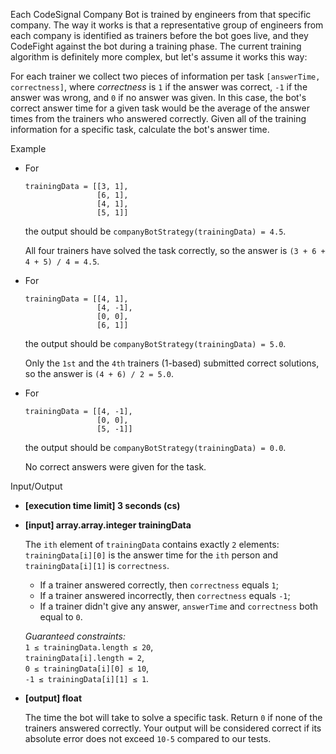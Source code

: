 
Each CodeSignal Company Bot is trained by engineers from that specific company. The way it works is that a representative group of engineers from each company is identified as trainers before the bot goes live, and they CodeFight against the bot during a training phase. The current training algorithm is definitely more complex, but let's assume it works this way:

For each trainer we collect two pieces of information per task  `[answerTime, correctness]`, where  _correctness_  is  `1`  if the answer was correct,  `-1`  if the answer was wrong, and  `0`  if no answer was given. In this case, the bot's correct answer time for a given task would be the  average  of the answer times from the trainers who answered correctly. Given all of the training information for a specific task, calculate the bot's answer time.

Example

-   For

    ```
    trainingData = [[3, 1],
                    [6, 1],
                    [4, 1],
                    [5, 1]]
    
    ```

    the output should be  `companyBotStrategy(trainingData) = 4.5`.

    All four trainers have solved the task correctly, so the answer is  `(3 + 6 + 4 + 5) / 4 = 4.5`.

-   For

    ```
    trainingData = [[4, 1],
                    [4, -1],
                    [0, 0],
                    [6, 1]]
    
    ```

    the output should be  `companyBotStrategy(trainingData) = 5.0`.

    Only the  `1st`  and the  `4th`  trainers (1-based) submitted correct solutions, so the answer is  `(4 + 6) / 2 = 5.0`.

-   For

    ```
    trainingData = [[4, -1],
                    [0, 0],
                    [5, -1]]
    
    ```

    the output should be  `companyBotStrategy(trainingData) = 0.0`.

    No correct answers were given for the task.


Input/Output

-   **[execution time limit] 3 seconds (cs)**

-   **[input] array.array.integer trainingData**

    The  `ith`  element of  `trainingData`  contains exactly  `2`  elements:  `trainingData[i][0]`  is the answer time for the  `ith`  person and  `trainingData[i][1]`  is  `correctness`.

    -   If a trainer answered correctly, then  `correctness`  equals  `1`;
    -   If a trainer answered incorrectly, then  `correctness`  equals  `-1`;
    -   If a trainer didn't give any answer,  `answerTime`  and  `correctness`  both equal to  `0`.

    _Guaranteed constraints:_  
    `1 ≤ trainingData.length ≤ 20`,  
    `trainingData[i].length = 2`,  
    `0 ≤ trainingData[i][0] ≤ 10`,  
    `-1 ≤ trainingData[i][1] ≤ 1`.

-   **[output] float**

    The time the bot will take to solve a specific task. Return  `0`  if none of the trainers answered correctly. Your output will be considered correct if its absolute error does not exceed  `10-5`  compared to our tests.